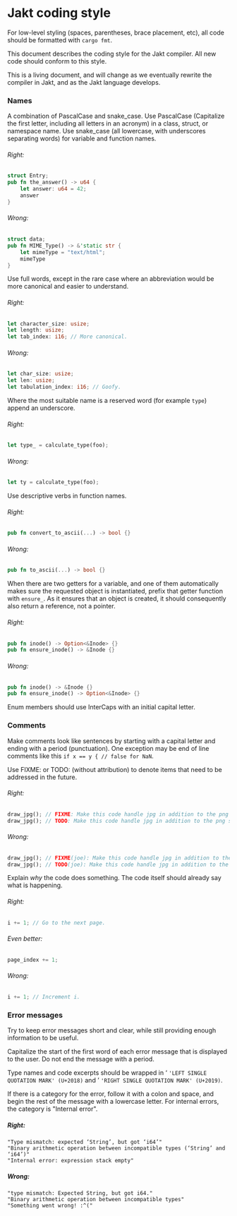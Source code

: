 # Jakt coding style

For low-level styling (spaces, parentheses, brace placement, etc), all code should be formatted with `cargo fmt`.

This document describes the coding style for the Jakt compiler. All new code should conform to this style.

This is a living document, and will change as we eventually rewrite the compiler in Jakt, and as the Jakt language develops.


### Names

A combination of PascalCase and snake\_case. Use PascalCase (Capitalize the first letter, including all letters in an acronym) in a class, struct, or namespace name. Use snake\_case (all lowercase, with underscores separating words) for variable and function names.

###### Right:

```rust
struct Entry;
pub fn the_answer() -> u64 {
    let answer: u64 = 42;
    answer
}
```

###### Wrong:

```rust
struct data;
pub fn MIME_Type() -> &'static str {
    let mimeType = "text/html";
    mimeType
}
```

Use full words, except in the rare case where an abbreviation would be more canonical and easier to understand.

###### Right:

```rust
let character_size: usize;
let length: usize;
let tab_index: i16; // More canonical.
```

###### Wrong:

```rust
let char_size: usize;
let len: usize;
let tabulation_index: i16; // Goofy.
```

Where the most suitable name is a reserved word (for example `type`) append an underscore.

###### Right:

```rust
let type_ = calculate_type(foo);
```

###### Wrong:

```rust
let ty = calculate_type(foo);
```

Use descriptive verbs in function names.

###### Right:

```rust
pub fn convert_to_ascii(...) -> bool {}
```

###### Wrong:

```rust
pub fn to_ascii(...) -> bool {}
```

When there are two getters for a variable, and one of them automatically makes sure the requested object is instantiated, prefix that getter function with `ensure_`. As it ensures that an object is created, it should consequently also return a reference, not a pointer.

###### Right:

```rust
pub fn inode() -> Option<&Inode> {}
pub fn ensure_inode() -> &Inode {}
```

###### Wrong:

```rust
pub fn inode() -> &Inode {}
pub fn ensure_inode() -> Option<&Inode> {}
```

Enum members should use InterCaps with an initial capital letter.

### Comments

Make comments look like sentences by starting with a capital letter and ending with a period (punctuation). One exception may be end of line comments like this `if x == y { // false for NaN`.

Use FIXME: or TODO: (without attribution) to denote items that need to be addressed in the future.

###### Right:

```rust
draw_jpg(); // FIXME: Make this code handle jpg in addition to the png support.
draw_jpg(); // TODO: Make this code handle jpg in addition to the png support.
```

###### Wrong:

```rust
draw_jpg(); // FIXME(joe): Make this code handle jpg in addition to the png support.
draw_jpg(); // TODO(joe): Make this code handle jpg in addition to the png support.
```

Explain *why* the code does something. The code itself should already say what is happening.

###### Right:

```rust
i += 1; // Go to the next page.
```

###### Even better:

```rust
page_index += 1;
```

###### Wrong:

```rust
i += 1; // Increment i.
```

### Error messages

Try to keep error messages short and clear, while still providing enough information to be useful.

Capitalize the start of the first word of each error message that is displayed to the user. Do not end the message with a period.

Type names and code excerpts should be wrapped in ‘ `'LEFT SINGLE QUOTATION MARK' (U+2018)` and ’ `'RIGHT SINGLE QUOTATION MARK' (U+2019)`.

If there is a category for the error, follow it with a colon and space, and begin the rest of the message with a lowercase letter. For internal errors, the category is "Internal error".

##### Right:

```
"Type mismatch: expected ‘String’, but got ‘i64’"
"Binary arithmetic operation between incompatible types (‘String’ and ‘i64’)"
"Internal error: expression stack empty"
```

##### Wrong:

```
"type mismatch: Expected String, but got i64."
"Binary arithmetic operation between incompatible types"
"Something went wrong! :^("
```
